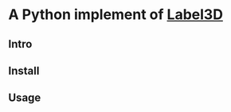 # A Python implement of [Label3D](https://github.com/diegoaldarondo/Label3D)

## Intro

## Install

## Usage
